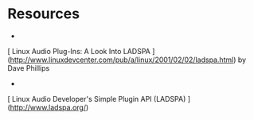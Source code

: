 #  Resources 


+  
 [
	  Linux Audio Plug-Ins: A Look Into LADSPA
	] (http://www.linuxdevcenter.com/pub/a/linux/2001/02/02/ladspa.html)
by Dave Phillips


+  
 [
	  Linux Audio Developer's Simple Plugin API (LADSPA)
	] (http://www.ladspa.org/)





